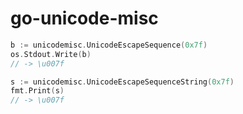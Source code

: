 # go-unicode-misc

```go
b := unicodemisc.UnicodeEscapeSequence(0x7f)
os.Stdout.Write(b)
// -> \u007f
```

```go
s := unicodemisc.UnicodeEscapeSequenceString(0x7f)
fmt.Print(s)
// -> \u007f
```

